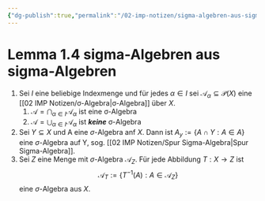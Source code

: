 ```yaml
---
{"dg-publish":true,"permalink":"/02-imp-notizen/sigma-algebren-aus-sigma-algebren/"}
---
```


# Lemma 1.4 sigma-Algebren aus sigma-Algebren
1. Sei $I$ eine beliebige Indexmenge und für jedes $\alpha\in I$ sei $\mathcal{A}_\alpha\subseteq\mathcal{P}(X)$ eine [[02 IMP Notizen/σ-Algebra|σ-Algebra]] über $X$. 
	1. $\mathcal{A}=\displaystyle\bigcap_{\alpha\in I}\mathcal{A}_\alpha$ ist eine σ-Algebra
	2. $\mathcal{A}=\displaystyle\bigcup_{\alpha\in I}\mathcal{A}_\alpha$ ist *__keine__* σ-Algebra
2. Sei $Y \subseteq X$ und A eine $\sigma$-Algebra anf $X$. Dann ist $A_y:=\{A \cap Y: A \in A\}$ eine $\sigma$-Algebra auf Y, sog. [[02 IMP Notizen/Spur Sigma-Algebra|Spur Sigma-Algebra]].
3. Sei $Z$ eine Menge mit $\sigma$-Algebra $\mathcal{A}_Z$. Für jede Abbildung $T: X \rightarrow Z$ ist $$
\mathcal{A}_T:=\left\{T^{-1}(A): A \in \mathcal{A}_Z\right\}$$ eine $\sigma$-Algebra aus $X$.